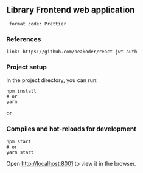 ## Library Frontend web application
```
 format code: Prettier
```
### References
```
link: https://github.com/bezkoder/react-jwt-auth
```


### Project setup

In the project directory, you can run:

```
npm install
# or
yarn
```

or

### Compiles and hot-reloads for development

```
npm start
# or
yarn start
```

Open [http://localhost:8001](http://localhost:8001) to view it in the browser.